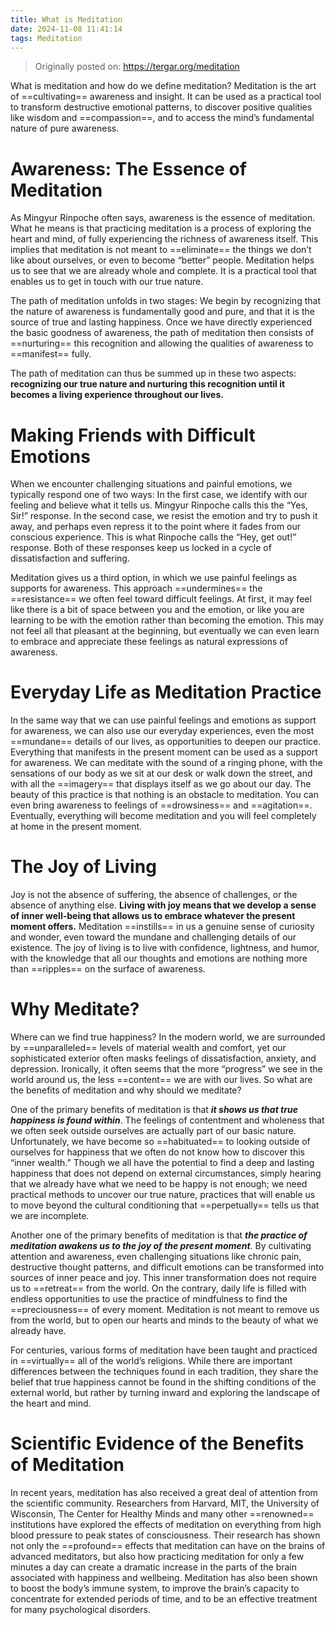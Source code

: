 ```yaml
---
title: What is Meditation
date: 2024-11-08 11:41:14
tags: Meditation
---
```


> Originally posted on: <https://tergar.org/meditation>

What is meditation and how do we define meditation? Meditation is the art of ==cultivating== awareness and insight. It can be used as a practical tool to transform destructive emotional patterns, to discover positive qualities like wisdom and ==compassion==, and to access the mind’s fundamental nature of pure awareness.

# Awareness: The Essence of Meditation

As Mingyur Rinpoche often says, awareness is the essence of meditation. What he means is that practicing meditation is a process of exploring the heart and mind, of fully experiencing the richness of awareness itself. This implies that meditation is not meant to ==eliminate== the things we don’t like about ourselves, or even to become “better” people. Meditation helps us to see that we are already whole and complete. It is a practical tool that enables us to get in touch with our true nature.

The path of meditation unfolds in two stages: We begin by recognizing that the nature of awareness is fundamentally good and pure, and that it is the source of true and lasting happiness. Once we have directly experienced the basic goodness of awareness, the path of meditation then consists of ==nurturing== this recognition and allowing the qualities of awareness to ==manifest== fully.

The path of meditation can thus be summed up in these two aspects: **recognizing our true nature and nurturing this recognition until it becomes a living experience throughout our lives.**

# Making Friends with Difficult Emotions

When we encounter challenging situations and painful emotions, we typically respond one of two ways: In the first case, we identify with our feeling and believe what it tells us. Mingyur Rinpoche calls this the “Yes, Sir!” response. In the second case, we resist the emotion and try to push it away, and perhaps even repress it to the point where it fades from our conscious experience. This is what Rinpoche calls the “Hey, get out!” response. Both of these responses keep us locked in a cycle of dissatisfaction and suffering.

Meditation gives us a third option, in which we use painful feelings as supports for awareness. This approach ==undermines== the ==resistance== we often feel toward difficult feelings. At first, it may feel like there is a bit of space between you and the emotion, or like you are learning to be with the emotion rather than becoming the emotion. This may not feel all that pleasant at the beginning, but eventually we can even learn to embrace and appreciate these feelings as natural expressions of awareness.

# Everyday Life as Meditation Practice

In the same way that we can use painful feelings and emotions as support for awareness, we can also use our everyday experiences, even the most ==mundane== details of our lives, as opportunities to deepen our practice. Everything that manifests in the present moment can be used as a support for awareness. We can meditate with the sound of a ringing phone, with the sensations of our body as we sit at our desk or walk down the street, and with all the ==imagery== that displays itself as we go about our day. The beauty of this practice is that nothing is an obstacle to meditation. You can even bring awareness to feelings of ==drowsiness== and ==agitation==. Eventually, everything will become meditation and you will feel completely at home in the present moment.

# The Joy of Living

Joy is not the absence of suffering, the absence of challenges, or the absence of anything else. **Living with joy means that we develop a sense of inner well-being that allows us to embrace whatever the present moment offers.** Meditation ==instills== in us a genuine sense of curiosity and wonder, even toward the mundane and challenging details of our existence. The joy of living is to live with confidence, lightness, and humor, with the knowledge that all our thoughts and emotions are nothing more than ==ripples== on the surface of awareness.

# Why Meditate?

Where can we find true happiness? In the modern world, we are surrounded by ==unparalleled== levels of material wealth and comfort, yet our sophisticated exterior often masks feelings of dissatisfaction, anxiety, and depression. Ironically, it often seems that the more “progress” we see in the world around us, the less ==content== we are with our lives. So what are the benefits of meditation and why should we meditate?

One of the primary benefits of meditation is that ***it shows us that true happiness is found within***. The feelings of contentment and wholeness that we often seek outside ourselves are actually part of our basic nature. Unfortunately, we have become so ==habituated== to looking outside of ourselves for happiness that we often do not know how to discover this “inner wealth.” Though we all have the potential to find a deep and lasting happiness that does not depend on external circumstances, simply hearing that we already have what we need to be happy is not enough; we need practical methods to uncover our true nature, practices that will enable us to move beyond the cultural conditioning that ==perpetually== tells us that we are incomplete.

Another one of the primary benefits of meditation is that ***the practice of meditation awakens us to the joy of the present moment***. By cultivating attention and awareness, even challenging situations like chronic pain, destructive thought patterns, and difficult emotions can be transformed into sources of inner peace and joy. This inner transformation does not require us to ==retreat== from the world. On the contrary, daily life is filled with endless opportunities to use the practice of mindfulness to find the ==preciousness== of every moment. Meditation is not meant to remove us from the world, but to open our hearts and minds to the beauty of what we already have.

For centuries, various forms of meditation have been taught and practiced in ==virtually== all of the world’s religions. While there are important differences between the techniques found in each tradition, they share the belief that true happiness cannot be found in the shifting conditions of the external world, but rather by turning inward and exploring the landscape of the heart and mind.

# Scientific Evidence of the Benefits of Meditation

In recent years, meditation has also received a great deal of attention from the scientific community. Researchers from Harvard, MIT, the University of Wisconsin, The Center for Healthy Minds and many other ==renowned== institutions have explored the effects of meditation on everything from high blood pressure to peak states of consciousness. Their research has shown not only the ==profound== effects that meditation can have on the brains of advanced meditators, but also how practicing meditation for only a few minutes a day can create a dramatic increase in the parts of the brain associated with happiness and wellbeing. Meditation has also been shown to boost the body’s immune system, to improve the brain’s capacity to concentrate for extended periods of time, and to be an effective treatment for many psychological disorders.